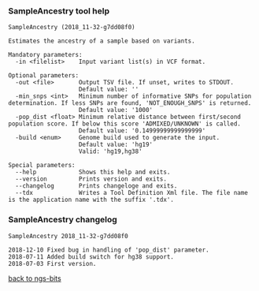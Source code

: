 ### SampleAncestry tool help
	SampleAncestry (2018_11-32-g7dd08f0)
	
	Estimates the ancestry of a sample based on variants.
	
	Mandatory parameters:
	  -in <filelist>    Input variant list(s) in VCF format.
	
	Optional parameters:
	  -out <file>       Output TSV file. If unset, writes to STDOUT.
	                    Default value: ''
	  -min_snps <int>   Minimum number of informative SNPs for population determination. If less SNPs are found, 'NOT_ENOUGH_SNPS' is returned.
	                    Default value: '1000'
	  -pop_dist <float> Minimum relative distance between first/second population score. If below this score 'ADMIXED/UNKNOWN' is called.
	                    Default value: '0.14999999999999999'
	  -build <enum>     Genome build used to generate the input.
	                    Default value: 'hg19'
	                    Valid: 'hg19,hg38'
	
	Special parameters:
	  --help            Shows this help and exits.
	  --version         Prints version and exits.
	  --changelog       Prints changeloge and exits.
	  --tdx             Writes a Tool Definition Xml file. The file name is the application name with the suffix '.tdx'.
	
### SampleAncestry changelog
	SampleAncestry 2018_11-32-g7dd08f0
	
	2018-12-10 Fixed bug in handling of 'pop_dist' parameter.
	2018-07-11 Added build switch for hg38 support.
	2018-07-03 First version.
[back to ngs-bits](https://github.com/imgag/ngs-bits)
